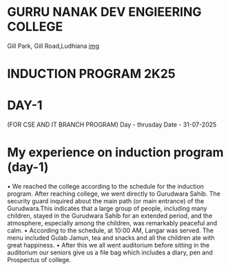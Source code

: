 # GURRU NANAK DEV ENGIEERING COLLEGE
   Gill Park, Gill Road,Ludhiana
   [img](http://share.google/images/KokcoNiv7MfvH18BK)
# INDUCTION PROGRAM 2K25
# DAY-1
   (FOR CSE AND IT BRANCH PROGRAM)
Day - thrusday
Date - 31-07-2025
# My experience on induction program (day-1)
• We reached the college according to the schedule for the induction program. After reaching college, we went directly to Gurudwara Sahib. The security guard inquired about the main path (or main entrance) of the Gurudwara.This indicates that a large group of people, including many children, stayed in the Gurudwara Sahib for an extended period, and the atmosphere, especially among the children, was remarkably peaceful and calm.
               • According to the schedule, at 10:00 AM, Langar was served. The menu included Gulab Jamun, tea and snacks and all the children ate with great happiness.
          • After this we all went auditorium before sitting in the auditorium our seniors give us a file bag which includes a diary, pen and Prospectus of college.
